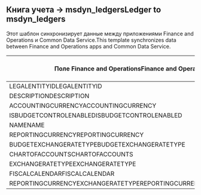 ## <a name="ledger-to-msdyn_ledgers"></a><span data-ttu-id="31a56-101">Книга учета -> msdyn_ledgers</span><span class="sxs-lookup"><span data-stu-id="31a56-101">Ledger to msdyn_ledgers</span></span>

<span data-ttu-id="31a56-102">Этот шаблон синхронизирует данные между приложениями Finance and Operations и Common Data Service.</span><span class="sxs-lookup"><span data-stu-id="31a56-102">This template synchronizes data between Finance and Operations apps and Common Data Service.</span></span>

<span data-ttu-id="31a56-103">Поле Finance and Operations</span><span class="sxs-lookup"><span data-stu-id="31a56-103">Finance and Operations field</span></span> | <span data-ttu-id="31a56-104">Тип сопоставления</span><span class="sxs-lookup"><span data-stu-id="31a56-104">Map type</span></span> | <span data-ttu-id="31a56-105">Другое поле Dynamics 365</span><span class="sxs-lookup"><span data-stu-id="31a56-105">Other Dynamics 365 field</span></span> | <span data-ttu-id="31a56-106">Значение по умолчанию</span><span class="sxs-lookup"><span data-stu-id="31a56-106">Default value</span></span>
---|---|---|---
<span data-ttu-id="31a56-107">LEGALENTITYID</span><span class="sxs-lookup"><span data-stu-id="31a56-107">LEGALENTITYID</span></span> | >> | <span data-ttu-id="31a56-108">msdyn_company.cdm_companycode</span><span class="sxs-lookup"><span data-stu-id="31a56-108">msdyn_company.cdm_companycode</span></span> | 
<span data-ttu-id="31a56-109">DESCRIPTION</span><span class="sxs-lookup"><span data-stu-id="31a56-109">DESCRIPTION</span></span> | >> | <span data-ttu-id="31a56-110">msdyn_description</span><span class="sxs-lookup"><span data-stu-id="31a56-110">msdyn_description</span></span> | 
<span data-ttu-id="31a56-111">ACCOUNTINGCURRENCY</span><span class="sxs-lookup"><span data-stu-id="31a56-111">ACCOUNTINGCURRENCY</span></span> | >> | <span data-ttu-id="31a56-112">msdyn_accountingcurrency.isocurrencycode</span><span class="sxs-lookup"><span data-stu-id="31a56-112">msdyn_accountingcurrency.isocurrencycode</span></span> | 
<span data-ttu-id="31a56-113">ISBUDGETCONTROLENABLED</span><span class="sxs-lookup"><span data-stu-id="31a56-113">ISBUDGETCONTROLENABLED</span></span> | >> | <span data-ttu-id="31a56-114">msdyn_isbudgetcontrolenabled</span><span class="sxs-lookup"><span data-stu-id="31a56-114">msdyn_isbudgetcontrolenabled</span></span> | 
<span data-ttu-id="31a56-115">NAME</span><span class="sxs-lookup"><span data-stu-id="31a56-115">NAME</span></span> | >> | <span data-ttu-id="31a56-116">msdyn_name</span><span class="sxs-lookup"><span data-stu-id="31a56-116">msdyn_name</span></span> | 
<span data-ttu-id="31a56-117">REPORTINGCURRENCY</span><span class="sxs-lookup"><span data-stu-id="31a56-117">REPORTINGCURRENCY</span></span> | >> | <span data-ttu-id="31a56-118">msdyn_reportingcurrency.isocurrencycode</span><span class="sxs-lookup"><span data-stu-id="31a56-118">msdyn_reportingcurrency.isocurrencycode</span></span> | 
<span data-ttu-id="31a56-119">BUDGETEXCHANGERATETYPE</span><span class="sxs-lookup"><span data-stu-id="31a56-119">BUDGETEXCHANGERATETYPE</span></span> | >> | <span data-ttu-id="31a56-120">msdyn_budgetexchangeratetype.msdyn_name</span><span class="sxs-lookup"><span data-stu-id="31a56-120">msdyn_budgetexchangeratetype.msdyn_name</span></span> | 
<span data-ttu-id="31a56-121">CHARTOFACCOUNTS</span><span class="sxs-lookup"><span data-stu-id="31a56-121">CHARTOFACCOUNTS</span></span> | >> | <span data-ttu-id="31a56-122">msdyn_chartofaccounts.msdyn_name</span><span class="sxs-lookup"><span data-stu-id="31a56-122">msdyn_chartofaccounts.msdyn_name</span></span> | 
<span data-ttu-id="31a56-123">EXCHANGERATETYPE</span><span class="sxs-lookup"><span data-stu-id="31a56-123">EXCHANGERATETYPE</span></span> | >> | <span data-ttu-id="31a56-124">msdyn_exchangeratetype.msdyn_name</span><span class="sxs-lookup"><span data-stu-id="31a56-124">msdyn_exchangeratetype.msdyn_name</span></span> | 
<span data-ttu-id="31a56-125">FISCALCALENDAR</span><span class="sxs-lookup"><span data-stu-id="31a56-125">FISCALCALENDAR</span></span> | >> | <span data-ttu-id="31a56-126">msdyn_fiscalcalendar.msdyn_calendar</span><span class="sxs-lookup"><span data-stu-id="31a56-126">msdyn_fiscalcalendar.msdyn_calendar</span></span> | 
<span data-ttu-id="31a56-127">REPORTINGCURRENCYEXCHANGERATETYPE</span><span class="sxs-lookup"><span data-stu-id="31a56-127">REPORTINGCURRENCYEXCHANGERATETYPE</span></span> | >> | <span data-ttu-id="31a56-128">msdyn_reportingcurrencyexchangeratetype.msdyn_name</span><span class="sxs-lookup"><span data-stu-id="31a56-128">msdyn_reportingcurrencyexchangeratetype.msdyn_name</span></span> | 
